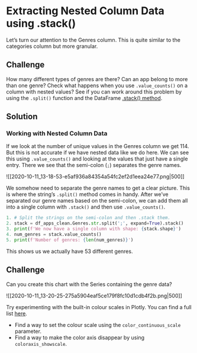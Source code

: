 # Extracting Nested Column Data using .stack()

Let’s turn our attention to the Genres column. This is quite similar to the categories column but more granular.

## Challenge

How many different types of genres are there? Can an app belong to more than one genre? Check what happens when you use `.value_counts()` on a column with nested values? See if you can work around this problem by using the `.split()` function and the DataFrame [.stack() method](https://pandas.pydata.org/pandas-docs/stable/reference/api/pandas.DataFrame.stack.html).

## Solution

### Working with Nested Column Data

If we look at the number of unique values in the Genres column we get 114. But this is not accurate if we have nested data like we do here. We can see this using `.value_counts()` and looking at the values that just have a single entry. There we see that the semi-colon (`;`) separates the genre names.

![[2020-10-11_13-18-53-e5af936a84354a54fc2ef2d1eea24e77.png|500]]

We somehow need to separate the genre names to get a clear picture. This is where the string’s `.split()` method comes in handy. After we’ve separated our genre names based on the semi-colon, we can add them all into a single column with `.stack()` and then use `.value_counts()`.

```python
1. # Split the strings on the semi-colon and then .stack them.
2. stack = df_apps_clean.Genres.str.split(';', expand=True).stack()
3. print(f'We now have a single column with shape: {stack.shape}')
4. num_genres = stack.value_counts()
5. print(f'Number of genres: {len(num_genres)}')
```

This shows us we actually have 53 different genres.

## Challenge

Can you create this chart with the Series containing the genre data?

![[2020-10-11_13-20-25-275a5904eaf5ce179f8fc10d1cdb4f2b.png|500]]

Try experimenting with the built-in colour scales in Plotly. You can find a full list [here](https://plotly.com/python/builtin-colorscales/).

- Find a way to set the colour scale using the `color_continuous_scale` parameter.
- Find a way to make the color axis disappear by using `coloraxis_showscale`.
